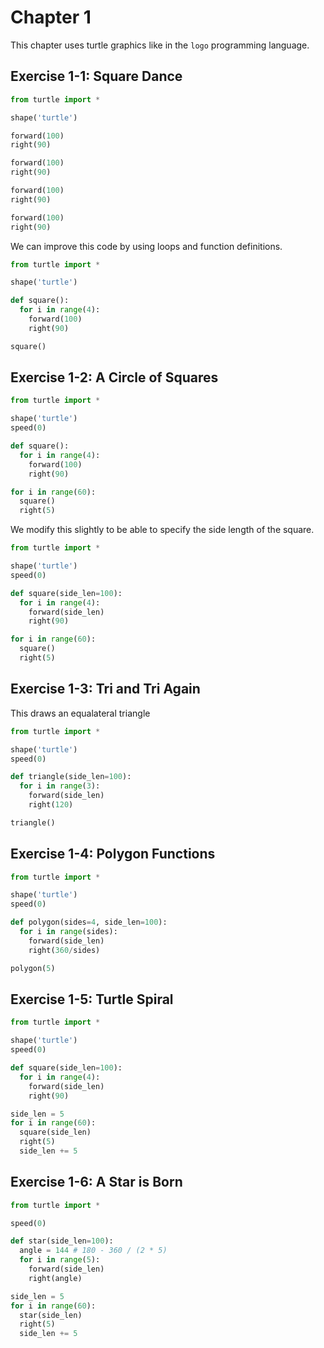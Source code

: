 # Chapter 1

This chapter uses turtle graphics like in the `logo` programming language.

## Exercise 1-1: Square Dance
```py
from turtle import *

shape('turtle')

forward(100)
right(90)

forward(100)
right(90)

forward(100)
right(90)

forward(100)
right(90)
```
We can improve this code by using loops and function definitions.
```py
from turtle import *

shape('turtle')

def square():
  for i in range(4):
    forward(100)
    right(90)

square()
```

## Exercise 1-2: A Circle of Squares
```py
from turtle import *

shape('turtle')
speed(0)

def square():
  for i in range(4):
    forward(100)
    right(90)

for i in range(60):
  square()
  right(5)
```
We modify this slightly to be able to specify the side length of the square.
```py
from turtle import *

shape('turtle')
speed(0)

def square(side_len=100):
  for i in range(4):
    forward(side_len)
    right(90)

for i in range(60):
  square()
  right(5)
```

## Exercise 1-3: Tri and Tri Again
This draws an equalateral triangle
```py
from turtle import *

shape('turtle')
speed(0)

def triangle(side_len=100):
  for i in range(3):
    forward(side_len)
    right(120)

triangle()
```

## Exercise 1-4: Polygon Functions
```py
from turtle import *

shape('turtle')
speed(0)

def polygon(sides=4, side_len=100):
  for i in range(sides):
    forward(side_len)
    right(360/sides)

polygon(5)
```

## Exercise 1-5: Turtle Spiral
```py
from turtle import *

shape('turtle')
speed(0)

def square(side_len=100):
  for i in range(4):
    forward(side_len)
    right(90)

side_len = 5
for i in range(60):
  square(side_len)
  right(5)
  side_len += 5
```

## Exercise 1-6: A Star is Born
```py
from turtle import *

speed(0)

def star(side_len=100):
  angle = 144 # 180 - 360 / (2 * 5)
  for i in range(5):
    forward(side_len)
    right(angle)

side_len = 5
for i in range(60):
  star(side_len)
  right(5)
  side_len += 5
```